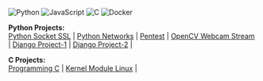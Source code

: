 ![Python](https://img.shields.io/badge/python-3670A0?style=for-the-badge&logo=python&logoColor=ffdd54) ![JavaScript](https://img.shields.io/badge/javascript-%23323330.svg?style=for-the-badge&logo=javascript&logoColor=%23F7DF1E) ![C](https://img.shields.io/badge/c-%234B275F.svg?style=for-the-badge&logo=c&logoColor=white) ![Docker](https://img.shields.io/badge/docker-%230db7ed.svg?style=for-the-badge&logo=docker&logoColor=white)

**Python Projects:**
<br>
<a href="https://github.com/sarkis093/python3_socket_ssl">Python Socket SSL</a> |
<a href="https://github.com/sarkis093/python3_networks">Python Networks</a> |
<a href="https://github.com/sarkis093/pentest">Pentest</a> |
<a href="https://github.com/sarkis093/stream-webcam-python3">OpenCV Webcam Stream</a> |
<a href="https://github.com/sarkis093/django1">Django Project-1</a> |
<a href="https://github.com/sarkis093/django2">Django Project-2</a> |

**C Projects:**
<br>
<a href="https://github.com/sarkis093/programacao-em-c">Programming C</a> |
<a href="https://github.com/sarkis093/kernel-module">Kernel Module Linux</a> |

